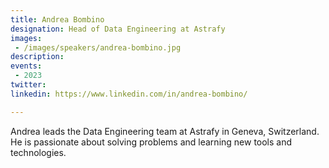```yaml
---
title: Andrea Bombino
designation: Head of Data Engineering at Astrafy
images: 
 - /images/speakers/andrea-bombino.jpg
description: 
events:
 - 2023
twitter: 
linkedin: https://www.linkedin.com/in/andrea-bombino/

---
```


Andrea leads the Data Engineering team at Astrafy in Geneva, Switzerland. He is passionate about solving problems and learning new tools and technologies.